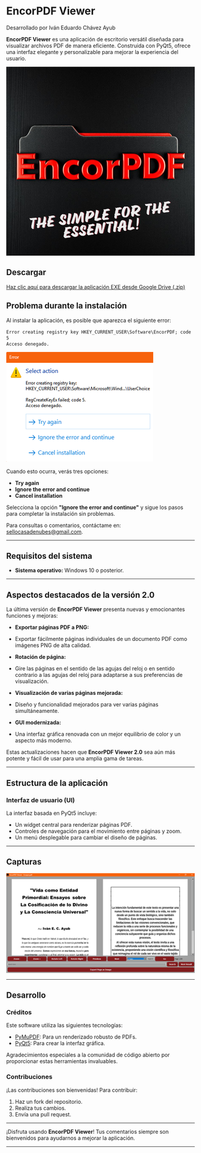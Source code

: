 # EncorPDF Viewer

Desarrollado por Iván Eduardo Chávez Ayub

**EncorPDF Viewer** es una aplicación de escritorio versátil diseñada para visualizar archivos PDF de manera eficiente. Construida con PyQt5, ofrece una interfaz elegante y personalizable para mejorar la experiencia del usuario.

![Icono de EncorPDF](EncorPDF.PNG)

## Descargar

[Haz clic aquí para descargar la aplicación EXE desde Google Drive (.zip)](https://drive.google.com/file/d/1dTKplwTzInqTGAkrG0aiial4PqrSJbcB/view?usp=sharing)

## Problema durante la instalación

Al instalar la aplicación, es posible que aparezca el siguiente error:

```
Error creating registry key HKEY_CURRENT_USER\Software\EncorPDF; code 5
Acceso denegado.
```

![Captura de la aplicación](ErrorScreen.png)

Cuando esto ocurra, verás tres opciones:

- **Try again**
- **Ignore the error and continue**
- **Cancel installation**

Selecciona la opción **"Ignore the error and continue"** y sigue los pasos para completar la instalación sin problemas.

Para consultas o comentarios, contáctame en: [sellocasadenubes@gmail.com](sellocasadenubes@gmail.com).

---

## Requisitos del sistema

- **Sistema operativo:** Windows 10 o posterior.

---

## Aspectos destacados de la versión 2.0

La última versión de **EncorPDF Viewer** presenta nuevas y emocionantes funciones y mejoras:

- **Exportar páginas PDF a PNG:**
- Exportar fácilmente páginas individuales de un documento PDF como imágenes PNG de alta calidad.

- **Rotación de página:**
- Gire las páginas en el sentido de las agujas del reloj o en sentido contrario a las agujas del reloj para adaptarse a sus preferencias de visualización.

- **Visualización de varias páginas mejorada:**
- Diseño y funcionalidad mejorados para ver varias páginas simultáneamente.

- **GUI modernizada:**
- Una interfaz gráfica renovada con un mejor equilibrio de color y un aspecto más moderno.

Estas actualizaciones hacen que **EncorPDF Viewer 2.0** sea aún más potente y fácil de usar para una amplia gama de tareas.

---

## Estructura de la aplicación

### Interfaz de usuario (UI)

La interfaz basada en PyQt5 incluye:

- Un widget central para renderizar páginas PDF.
- Controles de navegación para el movimiento entre páginas y zoom.
- Un menú desplegable para cambiar el diseño de páginas.

---

## Capturas

![Captura de la aplicación](Capture.png)

---

## Desarrollo

### Créditos

Este software utiliza las siguientes tecnologías:

- [PyMuPDF](https://pymupdf.readthedocs.io/en/latest/): Para un renderizado robusto de PDFs.
- [PyQt5](https://pypi.org/project/PyQt5/): Para crear la interfaz gráfica.

Agradecimientos especiales a la comunidad de código abierto por proporcionar estas herramientas invaluables.

### Contribuciones

¡Las contribuciones son bienvenidas! Para contribuir:

1. Haz un fork del repositorio.
2. Realiza tus cambios.
3. Envía una pull request.

---

¡Disfruta usando **EncorPDF Viewer**! Tus comentarios siempre son bienvenidos para ayudarnos a mejorar la aplicación.

---

